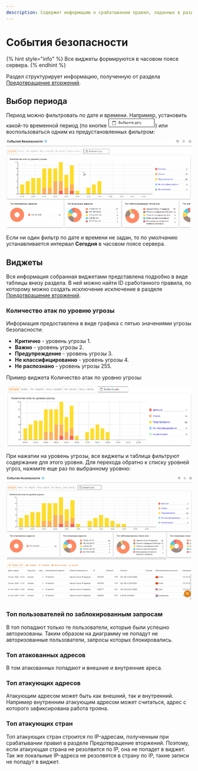 ```yaml
---
description: Содержит информацию о срабатывании правил, заданных в разделе Предотвращение вторжений.
---
```


# События безопасности

{% hint style="info" %}
Все виджеты формируются в часовом поясе сервера.
{% endhint %}

Раздел структурирует информацию, полученную от раздела [Предотвращение вторжений](../access-rules/ips.md).

## Выбор периода

Период можно фильтровать по дате и времени. Например, установить какой-то временной период (по кнопке ![](../../.gitbook/assets/security-events.png)) или воспользоваться одним из предустановленных фильтром:

![](../../.gitbook/assets/security-events.gif)

Если ни один фильтр по дате и времени не задан, то по умолчанию устанавливается интервал **Сегодня** в часовом поясе сервера.

## Виджеты

Вся информация собранная виджетами представлена подробно в виде таблицы внизу раздела. В ней можно найти ID сработанного правила, по которому можно создать исключение исключение в разделе [Предотвращение вторжений](../access-rules/ips.md).

### Количество атак по уровню угрозы

Информация предоставлена в виде графика с пятью значениями угрозы безопасности:
* **Критично** - уровень угрозы 1. 
* **Важно** - уровень угрозы 2. 
* **Предупреждение** - уровень угрозы 3. 
* **Не классифицированно** - уровень угрозы 4.
* **Не распознано** - уровень угрозы 255.

Пример виджета Количество атак по уровню угрозы:

![](../../.gitbook/assets/security-events1.png)

При нажатии на уровень угрозы, все виджеты и таблица фильтруют содержание для этого уровня. Для перехода обратно к списку уровней угроз, нажмите еще раз по выбранному уровню:

![](../../.gitbook/assets/security-events1.gif)

### Топ пользователей по заблокированным запросам

В топ попадают только те пользователи, которые были успешно авторизованы. Таким образом на диаграмму не попадут не авторизованные пользователи, запросы которых блокировались.

### Топ атакованных адресов

В том атакованных попадают и внешние и внутренние ареса.

### Топ атакующих адресов

Атакующим адресом может быть как внешний, так и внутренний. Например внутренним атакующим адресом может считаться, адрес с которого зафиксирована работа трояна.

### Топ атакующих стран

Топ атакующих стран строится по IP-адресам, полученным при срабатывании правил в разделе Предотвращение вторжений. Поэтому, если атакующая страна не резолвится по IP, она не попадет в виджет. \
Так же локальные IP-адреса не резолвятся в страну по IP, такие записи не попадут в виджет.
